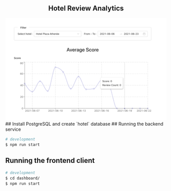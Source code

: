 <div align="center">
  <h2>Hotel Review Analytics</h2>
  <a href="http://nestjs.com/" target="blank"><img src="Screenshot.png" alt="Screenshot" /></a>
</div>
## Install PostgreSQL and create `hotel` database
## Running the backend service

```bash
# development
$ npm run start
```
## Running the frontend client

```bash
# development
$ cd dashboard/
$ npm run start
```